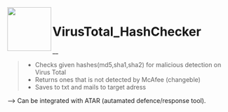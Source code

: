 <img align="left" src="/Resources/vicon.ico" width="100" height="100"> 

# VirusTotal_HashChecker
__

>- Checks given hashes(md5,sha1,sha2) for malicious detection on Virus Total
>- Returns ones that is not detected by McAfee (changeble)
>- Saves to txt and mails to target adress

--> Can be integrated with ATAR (autamated defence/response tool).
